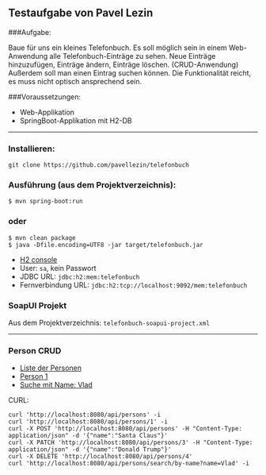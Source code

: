 Testaufgabe von Pavel Lezin
----
###Aufgabe:

Baue für uns ein kleines Telefonbuch.
Es soll möglich sein in einem Web-Anwendung alle Telefonbuch-Einträge zu sehen. Neue Einträge hinzuzufügen, Einträge ändern, Einträge löschen. (CRUD-Anwendung)
Außerdem soll man einen Eintrag suchen können.
Die Funktionalität reicht, es muss nicht optisch ansprechend sein.

###Voraussetzungen:

* Web-Applikation
* SpringBoot-Applikation mit H2-DB

-----------------------------

### Installieren:

    git clone https://github.com/pavellezin/telefonbuch

### Ausführung (aus dem Projektverzeichnis):

    $ mvn spring-boot:run

### oder

    $ mvn clean package
    $ java -Dfile.encoding=UTF8 -jar target/telefonbuch.jar

- <a href="http://localhost:8082/">H2 console</a>
- User: `sa`, kein Passwort
- JDBC URL: `jdbc:h2:mem:telefonbuch`
- Fernverbindung URL: `jdbc:h2:tcp://localhost:9092/mem:telefonbuch`

### SoapUI Projekt

Aus dem Projektverzeichnis: `telefonbuch-soapui-project.xml`

-----------------------------

### Person CRUD


- <a href="http://localhost:8080/api/persons">Liste der Personen</a>
- <a href="http://localhost:8080/api/persons/1">Person 1</a>
- <a href="http://localhost:8080/api/persons/search/by-name?name=Vlad">Suche mit Name: Vlad</a>

CURL:

    curl 'http://localhost:8080/api/persons' -i
    curl 'http://localhost:8080/api/persons/1' -i
    curl -X POST 'http://localhost:8080/api/persons' -H "Content-Type: application/json" -d '{"name":"Santa Claus"}'
    curl -X PATCH 'http://localhost:8080/api/persons/3' -H "Content-Type: application/json" -d '{"name":"Donald Trump"}'
    curl -X DELETE 'http://localhost:8080/api/persons/4'
    curl 'http://localhost:8080/api/persons/search/by-name?name=Vlad' -i




